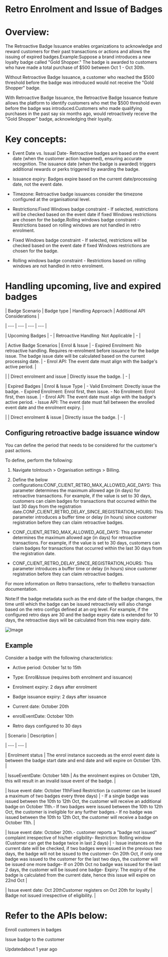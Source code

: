 # Retro Enrolment and Issue of Badges

# Overview:

The Retroactive Badge Issuance enables organizations to acknowledge and reward customers for their past transactions or actions and allows the issuing of expired badges.Example:Suppose a brand introduces a new loyalty badge called "Gold Shopper." The badge is awarded to customers who have made a total purchase of $500 between Oct 1 - Oct 30th.

Without Retroactive Badge Issuance, a customer who reached the $500 threshold before the badge was introduced would not receive the "Gold Shopper" badge.

With Retroactive Badge Issuance, the Retroactive Badge Issuance feature allows the platform to identify customers who met the $500 threshold even before the badge was introduced.Customers who made qualifying purchases in the past say six months ago, would retroactively receive the "Gold Shopper" badge, acknowledging their loyalty.

# Key concepts:

- Event Date vs. Issual Date- Retroactive badges are based on the event date (when the customer action happened), ensuring accurate recognition. The issuance date (when the badge is awarded) triggers additional rewards or perks triggered by awarding the badge.

- Issuance expiry: Badges expire based on the current date/processing date, not the event date.

- Timezone: Retroactive badge issuances consider the timezone configured at the organisational level.

- Restrictions:Fixed Windows badge constraint - If selected, restrictions will be checked based on the event date if fixed Windows restrictions are chosen for the badge.Rolling windows badge constraint  - Restrictions based on rolling windows are not handled in retro enrolment.

- Fixed Windows badge constraint - If selected, restrictions will be checked based on the event date if fixed Windows restrictions are chosen for the badge.

- Rolling windows badge constraint  - Restrictions based on rolling windows are not handled in retro enrolment.

# Handling upcoming, live and expired badges

| Badge Scenario | Badge type | Handling Approach | Additional API Considerations |

| --- | --- | --- | --- |

| Upcoming Badges | - | Retroactive Handling: Not Applicable | - |

| Active Badge Scenarios | Enrol & Issue | - Expired Enrolment: No retroactive handling. Requires re-enrolment before issuance for the badge issue. The badge issue date will be calculated based on the current processing date. | - Enrol API: The event date must align with the badge's active period. |

|  | Direct enrolment and issue | Directly issue the badge. | - |

| Expired Badges | Enrol & Issue Type | - Valid Enrolment: Directly issue the badge. - Expired Enrolment: Enrol first, then issue. - No Enrolment: Enrol first, then issue. | - Enrol API: The event date must align with the badge's active period. - Issue API: The event date must fall between the enrolled event date and the enrolment expiry. |

|  | Direct enrolment & issue | Directly issue the badge. | - |



## Configuring retroactive badge issuance window

You can define the period that needs to be considered for the customer's past actions.

To define, perform the following:

1. Navigate toIntouch > Organisation settings > Billing.

2. Define the below configurations:CONF_CLIENT_RETRO_MAX_ALLOWED_AGE_DAYS: This parameter determines the maximum allowed age (in days) for retroactive transactions. For example, if the value is set to 30 days, customers can claim badges for transactions that occurred within the last 30 days from the registration date.CONF_CLIENT_RETRO_DELAY_SINCE_REGISTRATION_HOURS: This parameter introduces a buffer time or delay (in hours) since customer registration before they can claim retroactive badges.

- CONF_CLIENT_RETRO_MAX_ALLOWED_AGE_DAYS: This parameter determines the maximum allowed age (in days) for retroactive transactions. For example, if the value is set to 30 days, customers can claim badges for transactions that occurred within the last 30 days from the registration date.

- CONF_CLIENT_RETRO_DELAY_SINCE_REGISTRATION_HOURS: This parameter introduces a buffer time or delay (in hours) since customer registration before they can claim retroactive badges.

For more information on Retro transactions, refer to theRetro transaction documentation.

Note:If the badge metadata such as the end date of the badge changes, the time until which the badge can be issued retroactively will also change based on the retro configs defined at an org level. For example, if the configured retro days are 30 and the badge expiry date is extended for 10 days, the retroactive days will be calculated from this new expiry date.

![Image](https://lh7-us.googleusercontent.com/bJ6OhNw2obxG8JLNBF00O61ECalwkJQEgx4UL8R3dGNwq_NXJF1HHNldVS0C0lvvmMK-qCiBRVdThlfARGcy2to2czomN8XEr85fLXKRtQRYOsx2QXYVOwjxwjEdV3jAKRd5jPhWjLdTa57JtgDv6Rc)

## Example

Consider a badge with the following characteristics:

- Active period: October 1st to 15th

- Type: Enrol&Issue (requires both enrolment and issuance)

- Enrolment expiry: 2 days after enrolment

- Badge issuance expiry: 2 days after issuance

- Current date: October 20th

- enrolEventDate: October 10th

- Retro days configured to 30 days

| Scenario | Description |

| --- | --- |

| Enrolment status | The enrol instance succeeds as the enrol event date is between the badge start date and end date and will expire on October 12th. |

| IssueEventDate: October 14th | As the enrolment expires on October 12th, this will result in an invalid issue event of the badge. |

| Issue event date: October 11thFixed Restriction (a customer can be issued a maximum of two badges  every three days) | - If a single badge was issued between the 10th to 12th Oct, the customer will receive an additional badge on October 11th.- If two badges were issued between the 10th to 12th Oct, the customer is ineligible for any further badges.- If no badge was issued between the 10th to 12th Oct, the customer will receive a badge on October 11th. |

| Issue event date: October 20th.-  customer reports a "badge not issued" complaint irrespective of his/her eligibility- Restriction: Rolling window (Customer can get the badge twice in last 2 days) | - Issue instances on the current date will be checked, if two badges were issued in the previous two days,  the badge will not be issued to the customer- On 20th Oct, if only one badge was issued to the customer for the last two days, the customer will be issued one more badge- If on 20th Oct no badge was issued for the last 2 days, the customer will be issued one badge- Expiry: The expiry of the badge is calculated from the current date, hence this issue will expire on 22nd Oct |

| Issue event date: Oct 20thCustomer registers on Oct 20th for loyalty | Badge not issued irrespective of eligibility. |



# Refer to the APIs below:

Enroll customers in badges

Issue badge to the customer

Updatedabout 1 year ago